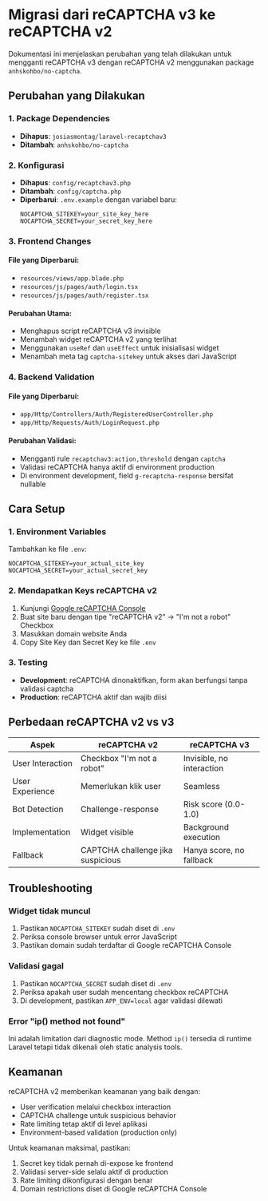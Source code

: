 # Migrasi dari reCAPTCHA v3 ke reCAPTCHA v2

Dokumentasi ini menjelaskan perubahan yang telah dilakukan untuk mengganti reCAPTCHA v3 dengan reCAPTCHA v2 menggunakan package `anhskohbo/no-captcha`.

## Perubahan yang Dilakukan

### 1. Package Dependencies
- **Dihapus**: `josiasmontag/laravel-recaptchav3`
- **Ditambah**: `anhskohbo/no-captcha`

### 2. Konfigurasi
- **Dihapus**: `config/recaptchav3.php`
- **Ditambah**: `config/captcha.php`
- **Diperbarui**: `.env.example` dengan variabel baru:
  ```
  NOCAPTCHA_SITEKEY=your_site_key_here
  NOCAPTCHA_SECRET=your_secret_key_here
  ```

### 3. Frontend Changes

#### File yang Diperbarui:
- `resources/views/app.blade.php`
- `resources/js/pages/auth/login.tsx`
- `resources/js/pages/auth/register.tsx`

#### Perubahan Utama:
- Menghapus script reCAPTCHA v3 invisible
- Menambah widget reCAPTCHA v2 yang terlihat
- Menggunakan `useRef` dan `useEffect` untuk inisialisasi widget
- Menambah meta tag `captcha-sitekey` untuk akses dari JavaScript

### 4. Backend Validation

#### File yang Diperbarui:
- `app/Http/Controllers/Auth/RegisteredUserController.php`
- `app/Http/Requests/Auth/LoginRequest.php`

#### Perubahan Validasi:
- Mengganti rule `recaptchav3:action,threshold` dengan `captcha`
- Validasi reCAPTCHA hanya aktif di environment production
- Di environment development, field `g-recaptcha-response` bersifat nullable

## Cara Setup

### 1. Environment Variables
Tambahkan ke file `.env`:
```
NOCAPTCHA_SITEKEY=your_actual_site_key
NOCAPTCHA_SECRET=your_actual_secret_key
```

### 2. Mendapatkan Keys reCAPTCHA v2
1. Kunjungi [Google reCAPTCHA Console](https://www.google.com/recaptcha/admin)
2. Buat site baru dengan tipe "reCAPTCHA v2" → "I'm not a robot" Checkbox
3. Masukkan domain website Anda
4. Copy Site Key dan Secret Key ke file `.env`

### 3. Testing
- **Development**: reCAPTCHA dinonaktifkan, form akan berfungsi tanpa validasi captcha
- **Production**: reCAPTCHA aktif dan wajib diisi

## Perbedaan reCAPTCHA v2 vs v3

| Aspek | reCAPTCHA v2 | reCAPTCHA v3 |
|-------|--------------|---------------|
| User Interaction | Checkbox "I'm not a robot" | Invisible, no interaction |
| User Experience | Memerlukan klik user | Seamless |
| Bot Detection | Challenge-response | Risk score (0.0-1.0) |
| Implementation | Widget visible | Background execution |
| Fallback | CAPTCHA challenge jika suspicious | Hanya score, no fallback |

## Troubleshooting

### Widget tidak muncul
1. Pastikan `NOCAPTCHA_SITEKEY` sudah diset di `.env`
2. Periksa console browser untuk error JavaScript
3. Pastikan domain sudah terdaftar di Google reCAPTCHA Console

### Validasi gagal
1. Pastikan `NOCAPTCHA_SECRET` sudah diset di `.env`
2. Periksa apakah user sudah mencentang checkbox reCAPTCHA
3. Di development, pastikan `APP_ENV=local` agar validasi dilewati

### Error "ip() method not found"
Ini adalah limitation dari diagnostic mode. Method `ip()` tersedia di runtime Laravel tetapi tidak dikenali oleh static analysis tools.

## Keamanan

reCAPTCHA v2 memberikan keamanan yang baik dengan:
- User verification melalui checkbox interaction
- CAPTCHA challenge untuk suspicious behavior
- Rate limiting tetap aktif di level aplikasi
- Environment-based validation (production only)

Untuk keamanan maksimal, pastikan:
1. Secret key tidak pernah di-expose ke frontend
2. Validasi server-side selalu aktif di production
3. Rate limiting dikonfigurasi dengan benar
4. Domain restrictions diset di Google reCAPTCHA Console